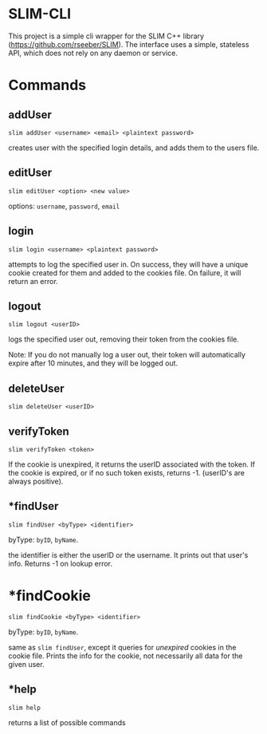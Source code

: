 # SLIM-CLI
This project is a simple cli wrapper for the SLIM C++ library (https://github.com/rseeber/SLIM). The interface uses a simple, stateless API, which does not rely on any daemon or service.

# Commands

## addUser
`slim addUser <username> <email> <plaintext password>`

creates user with the specified login details, and adds them to the users file.

## editUser
`slim editUser <option> <new value>`

options: `username`, `password`, `email`

## login
`slim login <username> <plaintext password>`

attempts to log the specified user in. On success, they will have a unique cookie
created for them and added to the cookies file. On failure, it will return an error.

## logout
`slim logout <userID>`

logs the specified user out, removing their token from the cookies file. 

Note: If you do not manually log a user out, their token will automatically expire
after 10 minutes, and they will be logged out.

## deleteUser
`slim deleteUser <userID>`

## verifyToken
`slim verifyToken <token>`

If the cookie is unexpired, it returns the userID associated with the token. If the cookie
is expired, or if no such token exists, returns -1. (userID's are always positive).

## *findUser
`slim findUser <byType> <identifier>`

byType: `byID`, `byName`.

the identifier is either the userID or the username. It prints out that user's info. Returns -1 on lookup error.

# *findCookie
`slim findCookie <byType> <identifier>`

byType: `byID`, `byName`.

same as `slim findUser`, except it queries for *unexpired* cookies in the cookie file. Prints the info for the cookie, not necessarily all data for the given user.

## *help
`slim help` 

returns a list of possible commands